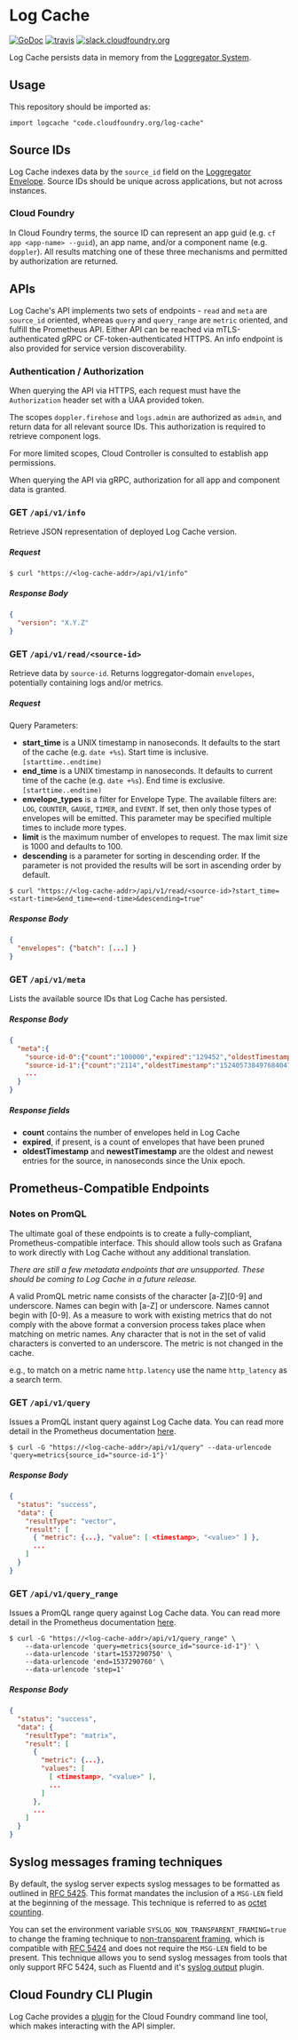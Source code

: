 Log Cache
=========
[![GoDoc][go-doc-badge]][go-doc] [![travis][travis-badge]][travis] [![slack.cloudfoundry.org][slack-badge]][log-cache-slack]


Log Cache persists data in memory from the [Loggregator System][loggregator].

## Usage

This repository should be imported as:

`import logcache "code.cloudfoundry.org/log-cache"`

## Source IDs

Log Cache indexes data by the `source_id` field on the [Loggregator Envelope][loggregator_v2].
Source IDs should be unique across applications, but not across instances.

### Cloud Foundry

In Cloud Foundry terms, the source ID can represent an app guid (e.g. `cf app
<app-name> --guid`), an app name, and/or a component name (e.g. `doppler`).
All results matching one of these three mechanisms and permitted by
authorization are returned.

## APIs

Log Cache's API implements two sets of endpoints - `read` and `meta` are
`source_id` oriented, whereas `query` and `query_range` are `metric` oriented,
and fulfill the Prometheus API. Either API can be reached via mTLS-authenticated
gRPC or CF-token-authenticated HTTPS. An info endpoint is also provided for
service version discoverability.

### Authentication / Authorization

When querying the API via HTTPS, each request must have the `Authorization`
header set with a UAA provided token.

The scopes `doppler.firehose` and `logs.admin` are authorized as `admin`, and
return data for all relevant source IDs. This authorization is required to
retrieve component logs.

For more limited scopes, Cloud Controller is consulted to establish app
permissions.

When querying the API via gRPC, authorization for all app and component data
is granted.

### **GET** `/api/v1/info`

Retrieve JSON representation of deployed Log Cache version.

##### Request

```shell
$ curl "https://<log-cache-addr>/api/v1/info"
```

##### Response Body

```json
{
  "version": "X.Y.Z"
}
```

###

### **GET** `/api/v1/read/<source-id>`

Retrieve data by `source-id`. Returns loggregator-domain `envelopes`,
potentially containing logs and/or metrics.

##### Request

Query Parameters:

- **start_time** is a UNIX timestamp in nanoseconds. It defaults to the start of the
  cache (e.g. `date +%s`). Start time is inclusive. `[starttime..endtime)`
- **end_time** is a UNIX timestamp in nanoseconds. It defaults to current time of the
  cache (e.g. `date +%s`). End time is exclusive. `[starttime..endtime)`
- **envelope_types** is a filter for Envelope Type. The available filters are:
  `LOG`, `COUNTER`, `GAUGE`, `TIMER`, and `EVENT`. If set, then only those
  types of envelopes will be emitted. This parameter may be specified multiple times
  to include more types.
- **limit** is the maximum number of envelopes to request. The max limit size
  is 1000 and defaults to 100.
- **descending** is a parameter for sorting in descending order. If the
  parameter is not provided the results will be sort in ascending order by default.  

```shell
$ curl "https://<log-cache-addr>/api/v1/read/<source-id>?start_time=<start-time>&end_time=<end-time>&descending=true"
```

##### Response Body

```json
{
  "envelopes": {"batch": [...] }
}
```

### **GET** `/api/v1/meta`

Lists the available source IDs that Log Cache has persisted.

##### Response Body
```json
{
  "meta":{
    "source-id-0":{"count":"100000","expired":"129452","oldestTimestamp":"1524071322998223702","newestTimestamp":"1524081739994226961"},
    "source-id-1":{"count":"2114","oldestTimestamp":"1524057384976840476","newestTimestamp":"1524081729980342902"},
    ...
  }
}
```
##### Response fields
 - **count** contains the number of envelopes held in Log Cache
 - **expired**, if present, is a count of envelopes that have been pruned
 - **oldestTimestamp** and **newestTimestamp** are the oldest and newest
   entries for the source, in nanoseconds since the Unix epoch.


## Prometheus-Compatible Endpoints

### Notes on PromQL
The ultimate goal of these endpoints is to create a fully-compliant,
Prometheus-compatible interface. This should allow tools such as Grafana to
work directly with Log Cache without any additional translation.

_There are still a few metadata endpoints that are unsupported. These should
be coming to Log Cache in a future release._

A valid PromQL metric name consists of the character [a-Z][0-9] and underscore. Names can begin with [a-Z] or underscore. Names cannot begin with [0-9].
As a measure to work with existing metrics that do not comply with the above format a conversion process takes place when matching on metric names.
Any character that is not in the set of valid characters is converted to an underscore.
The metric is not changed in the cache.

e.g., to match on a metric name ``http.latency`` use the name ``http_latency`` as a search term.

### **GET** `/api/v1/query`

Issues a PromQL instant query against Log Cache data. You can read more
detail in the Prometheus documentation [here](https://prometheus.io/docs/prometheus/latest/querying/api/#instant-queries).

```shell
$ curl -G "https://<log-cache-addr>/api/v1/query" --data-urlencode 'query=metrics{source_id="source-id-1"}'
```

##### Response Body
```json
{
  "status": "success",
  "data": {
    "resultType": "vector",
    "result": [
      { "metric": {...}, "value": [ <timestamp>, "<value>" ] },
      ...
    ]
  }
}
```

### **GET** `/api/v1/query_range`

Issues a PromQL range query against Log Cache data. You can read more detail
in the Prometheus documentation [here](https://prometheus.io/docs/prometheus/latest/querying/api/#range-queries).

```shell
$ curl -G "https://<log-cache-addr>/api/v1/query_range" \
    --data-urlencode 'query=metrics{source_id="source-id-1"}' \
    --data-urlencode 'start=1537290750' \
    --data-urlencode 'end=1537290760' \
    --data-urlencode 'step=1'
```

##### Response Body
```json
{
  "status": "success",
  "data": {
    "resultType": "matrix",
    "result": [
      {
        "metric": {...},
        "values": [
          [ <timestamp>, "<value>" ],
          ...
        ]
      },
      ...
    ]
  }
}
```

## Syslog messages framing techniques

By default, the syslog server expects syslog messages to be formatted as outlined in [RFC 5425](https://datatracker.ietf.org/doc/html/rfc5425). This format mandates the inclusion of a `MSG-LEN` field at the beginning of the message. This technique is referred to as [octet counting](https://datatracker.ietf.org/doc/html/rfc6587#section-3.4.1).

You can set the environment variable `SYSLOG_NON_TRANSPARENT_FRAMING=true` to change the framing technique to [non-transparent framing](https://datatracker.ietf.org/doc/html/rfc6587#section-3.4.2), which is compatible with [RFC 5424](https://datatracker.ietf.org/doc/html/rfc5424) and does not require the `MSG-LEN` field to be present. This technique allows you to send syslog messages from tools that only support RFC 5424, such as Fluentd and it's [syslog output](https://docs.fluentbit.io/manual/pipeline/outputs/syslog) plugin.

## Cloud Foundry CLI Plugin

Log Cache provides a [plugin][log-cache-cli] for the Cloud Foundry command
line tool, which makes interacting with the API simpler.

[slack-badge]:              https://slack.cloudfoundry.org/badge.svg
[log-cache-slack]:          https://cloudfoundry.slack.com/archives/log-cache
[log-cache]:                https://code.cloudfoundry.org/log-cache
[go-doc-badge]:             https://godoc.org/code.cloudfoundry.org/log-cache?status.svg
[go-doc]:                   https://godoc.org/code.cloudfoundry.org/log-cache
[travis-badge]:             https://travis-ci.org/cloudfoundry/log-cache.svg?branch=master
[travis]:                   https://travis-ci.org/cloudfoundry/log-cache?branch=master
[loggregator]:              https://github.com/cloudfoundry/loggregator
[loggregator_v2]:           https://github.com/cloudfoundry/loggregator-api/blob/master/v2/envelope.proto
[log-cache-cli]:            https://code.cloudfoundry.org/log-cache-cli
